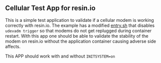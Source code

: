 ## Cellular Test App for resin.io 

This is a simple test application to validate if a cellular modem is working correctly with resin.io. The example has a modified [entry.sh](entry.sh) that disables `udevadm trigger` so that modems do not get replugged during container restart. With this app one should be able to validate the stability of the modem on resin.io without the application container causing adverse side affects.

This APP should work with and without `INITSYSTEM=on`